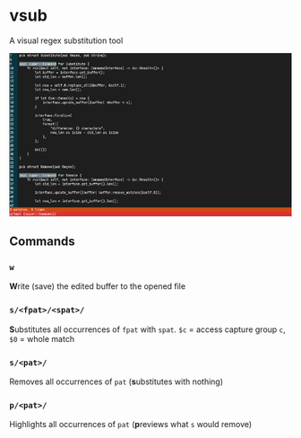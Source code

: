 # vsub
A visual regex substitution tool

![Screenshot demo](screenshot.png)

## Commands
### `w`
**W**rite (save) the edited buffer to the opened file

### `s/<fpat>/<spat>/`
**S**ubstitutes all occurrences of `fpat` with `spat`. `$c` = access capture group `c`, `$0` = whole match

### `s/<pat>/`
Removes all occurrences of `pat` (**s**ubstitutes with nothing)

### `p/<pat>/`
Highlights all occurrences of `pat` (**p**reviews what `s` would remove)
